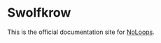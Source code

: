 # Swolfkrow

This is the official documentation site for [NoLoops][noloops-github].

[noloops-github]: https://github.com/rucamzu/NoLoops